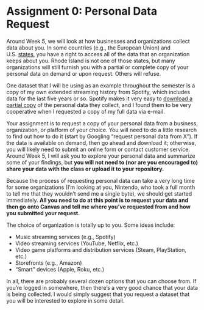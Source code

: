Assignment 0: Personal Data Request
================

Around Week 5, we will look at how businesses and organizations collect
data about you. In some countries (e.g., the European Union) and
U.S. [states](https://iapp.org/resources/article/us-state-privacy-legislation-tracker/),
you have a right to access all of the data that an organization keeps
about you. Rhode Island is not one of those states, but many
organizations will still furnish you with a partial or complete copy of
your personal data on demand or upon request. Others will refuse.

One dataset that I will be using as an example throughout the semester
is a copy of my own extended streaming history from Spotify, which
includes data for the last five years or so. Spotify makes it very easy
to [download a partial
copy](https://support.spotify.com/us/article/data-rights-and-privacy-settings/)
of the personal data they collect, and I found them to be very
cooperative when I requested a copy of my full data via e-mail.

Your assignment is to request a copy of your personal data from a
business, organization, or platform of your choice. You will need to do
a little research to find out how to do it (start by Googling “request
personal data from X”). If the data is available on demand, then go
ahead and download it; otherwise, you will likely need to submit an
online form or contact customer service. Around Week 5, I will ask you
to explore your personal data and summarize some of your findings, but
**you will not need to (nor are you encouraged to) share your data with
the class or upload it to your repository.**

Because the process of requesting personal data can take a very long
time for some organizations (I’m looking at you, Nintendo, who took a
full month to tell me that they wouldn’t send me a single byte), we
should get started immediately. **All you need to do at this point is to
request your data and then go onto Canvas and tell me where you’ve
requested from and how you submitted your request.**

The choice of organization is totally up to you. Some ideas include:

  - Music streaming services (e.g., Spotify)
  - Video streaming services (YouTube, Netflix, etc.)
  - Video game platforms and distribution services (Steam, PlayStation,
    etc.)
  - Storefronts (e.g., Amazon)
  - “Smart” devices (Apple, Roku, etc.)

In all, there are probably several dozen options that you can choose
from. If you’re logged in somewhere, then there’s a very good chance
that your data is being collected. I would simply suggest that you
request a dataset that you will be interested to explore in some detail.
